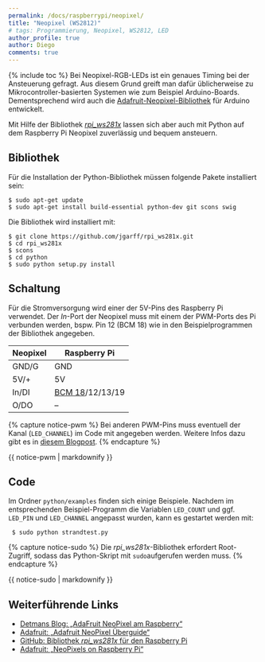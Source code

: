 ```yaml
---
permalink: /docs/raspberrypi/neopixel/
title: "Neopixel (WS2812)"
# tags: Programmierung, Neopixel, WS2812, LED
author_profile: true
author: Diego
comments: true
---
```

{% include toc %}
Bei Neopixel-RGB-LEDs ist ein genaues Timing bei der Ansteuerung gefragt. Aus diesem Grund greift man dafür üblicherweise zu Mikrocontroller-basierten Systemen wie zum Beispiel Arduino-Boards. Dementsprechend wird auch die [Adafruit-Neopixel-Bibliothek][adafruit-neopixel] für Arduino entwickelt.

Mit Hilfe der Bibliothek [*rpi_ws281x*][ws281x] lassen sich aber auch mit Python auf dem Raspberry Pi Neopixel zuverlässig und bequem ansteuern.

## Bibliothek

Für die Installation der Python-Bibliothek müssen folgende Pakete installiert sein:

    $ sudo apt-get update
    $ sudo apt-get install build-essential python-dev git scons swig

Die Bibliothek wird installiert mit:

    $ git clone https://github.com/jgarff/rpi_ws281x.git
    $ cd rpi_ws281x
    $ scons
    $ cd python
    $ sudo python setup.py install

## Schaltung

Für die Stromversorgung wird einer der 5V-Pins des Raspberry Pi verwendet. Der *In*-Port der Neopixel muss mit einem der PWM-Ports des Pi verbunden werden, bspw. Pin 12 (BCM 18) wie in den Beispielprogrammen der Bibliothek angegeben.

| Neopixel | Raspberry Pi                                              |
|----------|-----------------------------------------------------------|
| GND/G    | GND                                                       |
| 5V/+     | 5V                                                        |
| In/DI    | [BCM 18](https://pinout.xyz/pinout/pin12_gpio18)/12/13/19 |
| O/DO     | –                                                         |

{% capture notice-pwm %}
Bei anderen PWM-Pins muss eventuell der Kanal (```LED_CHANNEL```) im Code mit angegeben werden. Weitere Infos dazu gibt es in [diesem Blogpost](http://www.detlef-huettemann.com/post/adafruit-neopixel-raspberry/).
{% endcapture %}
<div class="notice--primary">
    {{ notice-pwm | markdownify }}
</div>

## Code

Im Ordner ```python/examples``` finden sich einige Beispiele. Nachdem im entsprechenden Beispiel-Programm die Variablen ```LED_COUNT``` und ggf. ```LED_PIN``` und ```LED_CHANNEL``` angepasst wurden, kann es gestartet werden mit:

     $ sudo python strandtest.py

{% capture notice-sudo %}
Die *rpi_ws281x*-Bibliothek erfordert Root-Zugriff, sodass das Python-Skript mit ```sudo```aufgerufen werden muss.
{% endcapture %}
<div class="notice--info">
    {{ notice-sudo | markdownify }}
</div>

## Weiterführende Links

- [Detmans Blog: „AdaFruit NeoPixel am Raspberry“][detmansblog]
- [Adafruit: „Adafruit NeoPixel Überguide“][adafruit-neopixel]
- [GitHub: Bibliothek *rpi_ws281x* für den Raspberry Pi][ws281x]
- [Adafruit: „NeoPixels on Raspberry Pi“](https://learn.adafruit.com/neopixels-on-raspberry-pi/overview)

[detmansblog]: http://www.detlef-huettemann.com/post/adafruit-neopixel-raspberry/
[adafruit-neopixel]: https://learn.adafruit.com/adafruit-neopixel-uberguide
[ws281x]: https://github.com/jgarff/rpi_ws281x

